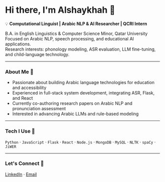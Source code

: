 # Hi there, I'm Alshaykhah 🌟

💡 **Computational Linguist | Arabic NLP & AI Researcher | QCRI Intern**

B.A. in English Linguistics & Computer Science Minor, Qatar University  
Focused on Arabic NLP, speech processing, and educational AI applications.  
Research interests: phonology modeling, ASR evaluation, LLM fine-tuning, and child-language technology.

---

### About Me 🌟
- Passionate about building Arabic language technologies for education and accessibility  
- Experienced in full-stack system development, integrating ASR, Flask, and React  
- Currently co-authoring research papers on Arabic NLP and pronunciation assessment  
- Interested in advancing Arabic LLMs and rule-based modeling

---

### Tech I Use 🌟
`Python` · `JavaScript` · `Flask` · `React` · `Node.js` · `MongoDB` · `MySQL` · `NLTK` · `spaCy` · `JiWER`

---

### Let's Connect 🌟
[LinkedIn](www.linkedin.com/in/alshaykhah-alshammari-5a5201307) · [Email](mailto:alshshaikhaalsh@gmail.com)
